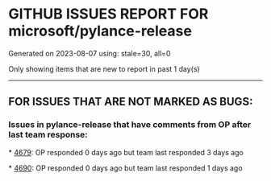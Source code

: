 
# GITHUB ISSUES REPORT FOR microsoft/pylance-release


Generated on 2023-08-07 using: stale=30, all=0


Only showing items that are new to report in past 1 day(s)


---

## FOR ISSUES THAT ARE NOT MARKED AS BUGS:


### Issues in pylance-release that have comments from OP after last team response:


\* [4679](https://github.com/microsoft/pylance-release/issues/4679 "Pylance not finding venv modules what venv is active"): OP responded 0 days ago but team last responded 3 days ago

\* [4690](https://github.com/microsoft/pylance-release/issues/4690 "Pylance(reportOptionalMemberAccess) warning squiggle when writing code using SQLAlchemy session interface"): OP responded 0 days ago but team last responded 1 days ago
